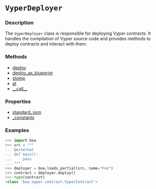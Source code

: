 # `VyperDeployer`

### Description

The `VyperDeployer` class is responsible for deploying Vyper contracts. It handles the compilation of Vyper source code and provides methods to deploy contracts and interact with them.

### Methods

- [deploy](deploy.md)
- [deploy_as_blueprint](deploy_as_blueprint.md)
- [stomp](stomp.md)
- [at](at.md)
- [\_\_call\_\_](__call__.md)

### Properties

- [standard_json](standard_json.md)
- [_constants](_constants.md)

### Examples

```python
>>> import boa
>>> src = """
... @external
... def main():
...     pass
... """
>>> deployer = boa.loads_partial(src, name="Foo")
>>> contract = deployer.deploy()
>>> type(contract)
<class 'boa.vyper.contract.VyperContract'>
```
